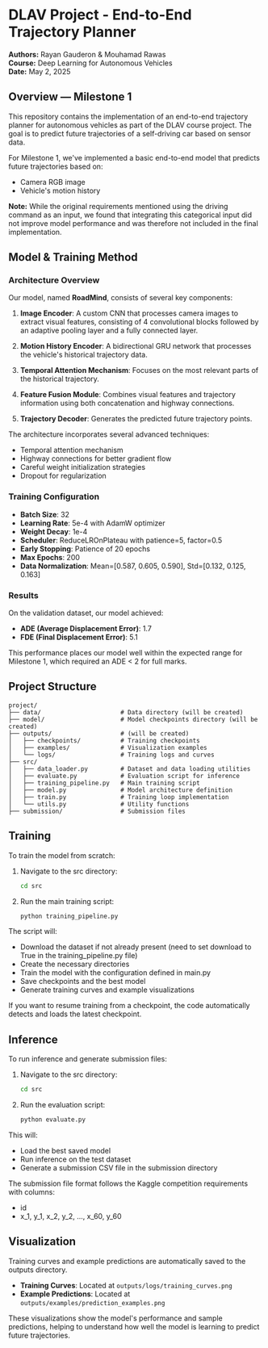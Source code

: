 # DLAV Project - End-to-End Trajectory Planner

**Authors:** Rayan Gauderon & Mouhamad Rawas  
**Course:** Deep Learning for Autonomous Vehicles   
**Date:** May 2, 2025

## Overview — Milestone 1

This repository contains the implementation of an end-to-end trajectory planner for autonomous vehicles as part of the DLAV course project. The goal is to predict future trajectories of a self-driving car based on sensor data. 

For Milestone 1, we've implemented a basic end-to-end model that predicts future trajectories based on:
- Camera RGB image
- Vehicle's motion history

**Note:** While the original requirements mentioned using the driving command as an input, we found that integrating this categorical input did not improve model performance and was therefore not included in the final implementation.

## Model & Training Method

### Architecture Overview

Our model, named **RoadMind**, consists of several key components:

1. **Image Encoder**: A custom CNN that processes camera images to extract visual features, consisting of 4 convolutional blocks followed by an adaptive pooling layer and a fully connected layer.

2. **Motion History Encoder**: A bidirectional GRU network that processes the vehicle's historical trajectory data.

3. **Temporal Attention Mechanism**: Focuses on the most relevant parts of the historical trajectory.

4. **Feature Fusion Module**: Combines visual features and trajectory information using both concatenation and highway connections.

5. **Trajectory Decoder**: Generates the predicted future trajectory points.

The architecture incorporates several advanced techniques:
- Temporal attention mechanism
- Highway connections for better gradient flow
- Careful weight initialization strategies
- Dropout for regularization

### Training Configuration

- **Batch Size**: 32
- **Learning Rate**: 5e-4 with AdamW optimizer
- **Weight Decay**: 1e-4
- **Scheduler**: ReduceLROnPlateau with patience=5, factor=0.5
- **Early Stopping**: Patience of 20 epochs
- **Max Epochs**: 200
- **Data Normalization**: Mean=[0.587, 0.605, 0.590], Std=[0.132, 0.125, 0.163]

### Results

On the validation dataset, our model achieved:
- **ADE (Average Displacement Error)**: 1.7
- **FDE (Final Displacement Error)**: 5.1

This performance places our model well within the expected range for Milestone 1, which required an ADE < 2 for full marks.

## Project Structure

```
project/
├── data/                      # Data directory (will be created)
├── model/                     # Model checkpoints directory (will be created)
├── outputs/                   # (will be created)
│   ├── checkpoints/           # Training checkpoints
│   ├── examples/              # Visualization examples
│   └── logs/                  # Training logs and curves
├── src/
│   ├── data_loader.py         # Dataset and data loading utilities
│   ├── evaluate.py            # Evaluation script for inference
│   ├── training_pipeline.py   # Main training script
│   ├── model.py               # Model architecture definition
│   ├── train.py               # Training loop implementation
│   └── utils.py               # Utility functions
├── submission/                # Submission files
```
## Training

To train the model from scratch:

1. Navigate to the src directory:
   ```bash
   cd src
   ```

2. Run the main training script:
   ```bash
   python training_pipeline.py
   ```

The script will:
- Download the dataset if not already present (need to set download to True in the training_pipeline.py file)
- Create the necessary directories
- Train the model with the configuration defined in main.py
- Save checkpoints and the best model
- Generate training curves and example visualizations

If you want to resume training from a checkpoint, the code automatically detects and loads the latest checkpoint.

## Inference

To run inference and generate submission files:

1. Navigate to the src directory:
   ```bash
   cd src
   ```

2. Run the evaluation script:
   ```bash
   python evaluate.py
   ```

This will:
- Load the best saved model
- Run inference on the test dataset
- Generate a submission CSV file in the submission directory

The submission file format follows the Kaggle competition requirements with columns:
- id
- x_1, y_1, x_2, y_2, ..., x_60, y_60

## Visualization

Training curves and example predictions are automatically saved to the outputs directory.

- **Training Curves**: Located at `outputs/logs/training_curves.png`
- **Example Predictions**: Located at `outputs/examples/prediction_examples.png`

These visualizations show the model's performance and sample predictions, helping to understand how well the model is learning to predict future trajectories.
